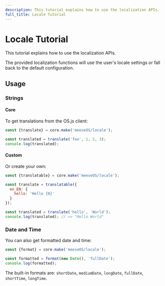 ```yaml
---
description: This tutorial explains how to use the localization APIs.
full_title: Locale Tutorial
---
```


# Locale Tutorial

This tutorial explains how to use the localization APIs.

The provided localization functions will use the user's locale settings or fall back to the default configuration.

## Usage

### Strings

#### Core

To get translations from the OS.js client:

```javascript
const {translate} = core.make('meeseOS/locale');

const translated = translate('foo', 1, 2, 3);
console.log(translated);
```

#### Custom

Or create your own:

```javascript
const {translatable} = core.make('meeseOS/locale');

const translate = translatable({
  en_EN: {
    hello: 'Hello {0}'
  }
});

const translated = translate('hello', 'World');
console.log(translated); // => "Hello World"
```

### Date and Time

You can also get formatted date and time:

```javascript
const {format} = core.make('meeseOS/locale');

const formatted = format(new Date(), 'fullDate');
console.log(formatted);
```

The built-in formats are: `shortDate`, `mediumDate`, `longDate`, `fullDate`, `shortTime`, `longTime`.
